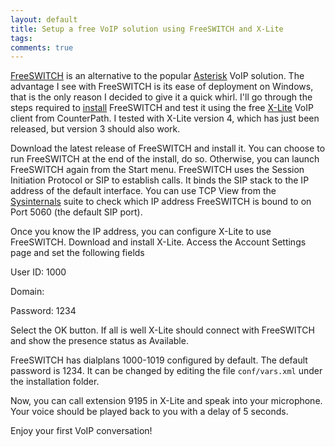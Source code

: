 ```yaml
---
layout: default
title: Setup a free VoIP solution using FreeSWITCH and X-Lite
tags:
comments: true
---
```


[FreeSWITCH](http://www.freeswitch.org/) is an alternative to the popular [Asterisk](http://www.asterisk.org/) VoIP solution. The advantage I see with FreeSWITCH is its ease of deployment on Windows, that is the only reason I decided to give it a quick whirl. I'll go through the steps required to [install](http://wiki.freeswitch.org/wiki/Getting_Started_Guide) FreeSWITCH and test it using the free [X-Lite](http://www.counterpath.net/x-lite.html) VoIP client from CounterPath. I tested with X-Lite version 4, which has just been released, but version 3 should also work.

Download the latest release of FreeSWITCH and install it. You can choose to run FreeSWITCH at the end of the install, do so. Otherwise, you can launch FreeSWITCH again from the Start menu. FreeSWITCH uses the Session Initiation Protocol or SIP to establish calls. It binds the SIP stack to the IP address of the default interface.  You can use TCP View from the [Sysinternals](http://technet.microsoft.com/en-us/sysinternals/default.aspx) suite to check which IP address FreeSWITCH is bound to on Port 5060 (the default SIP port).

Once you know the IP address, you can configure X-Lite to use FreeSWITCH. Download and install X-Lite. Access the Account Settings page and set the following fields

User ID: 1000

Domain: <IPv4 address>

Password: 1234

Select the OK button. If all is well X-Lite should connect with FreeSWITCH and show the presence status as Available.

FreeSWITCH has dialplans 1000-1019 configured by default. The default password is 1234. It can be changed by editing the file `conf/vars.xml` under the installation folder.

Now, you can call extension 9195 in X-Lite and speak into your microphone. Your voice should be played back to you with a delay of 5 seconds.

Enjoy your first VoIP conversation!
